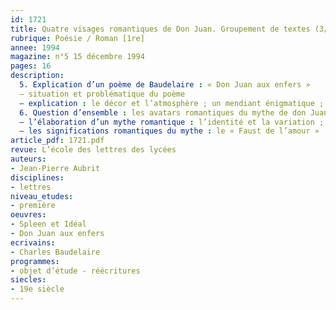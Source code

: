 ```yaml
---
id: 1721
title: Quatre visages romantiques de Don Juan. Groupement de textes (3/3)
rubrique: Poésie / Roman [1re]
annee: 1994
magazine: n°5 15 décembre 1994
pages: 16
description: 
  5. Explication d’un poème de Baudelaire : « Don Juan aux enfers »
  – situation et problématique du poème
  – explication : le décor et l’atmosphère ; un mendiant énigmatique ; une scène très picturale ; les femmes séduites ; Sganarelle et don Luis ; Elvire ; le « grand homme de pierre » ; l’impénitent
  6. Question d’ensemble : les avatars romantiques du mythe de don Juan
  – l’élaboration d’un mythe romantique : l’identité et la variation ; les éléments récurrents (le séducteur, le paria, le damné) ; des incarnations particulières
  – les significations romantiques du mythe : le « Faust de l’amour » ; l’homme supérieur ; l’homme et le divin
article_pdf: 1721.pdf
revue: L’école des lettres des lycées
auteurs:
- Jean-Pierre Aubrit
disciplines:
- lettres
niveau_etudes:
- première
oeuvres:
- Spleen et Idéal
- Don Juan aux enfers
ecrivains:
- Charles Baudelaire
programmes:
- objet d’étude - réécritures
siecles:
- 19e siècle
---
```

